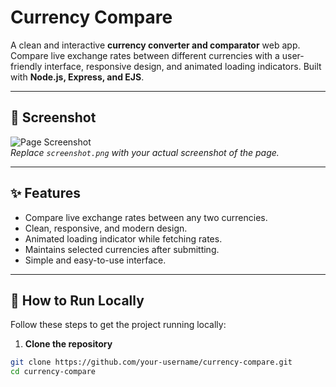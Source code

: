 # Currency Compare

A clean and interactive **currency converter and comparator** web app. Compare live exchange rates between different currencies with a user-friendly interface, responsive design, and animated loading indicators. Built with **Node.js, Express, and EJS**.

---

## 📸 Screenshot

![Page Screenshot](./currency-compar.jpg)  
*Replace `screenshot.png` with your actual screenshot of the page.*

---

## ✨ Features

- Compare live exchange rates between any two currencies.
- Clean, responsive, and modern design.
- Animated loading indicator while fetching rates.
- Maintains selected currencies after submitting.
- Simple and easy-to-use interface.

---

## 🚀 How to Run Locally

Follow these steps to get the project running locally:

1. **Clone the repository**
```bash
git clone https://github.com/your-username/currency-compare.git
cd currency-compare
